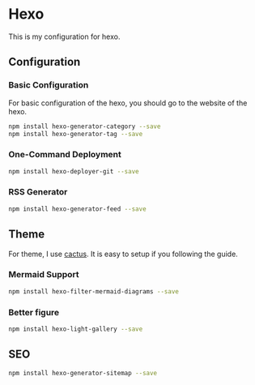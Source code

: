 # Hexo

This is my configuration for hexo.

## Configuration

### Basic Configuration

For basic configuration of the hexo, you should go to the website of the hexo.

```sh
npm install hexo-generator-category --save
npm install hexo-generator-tag --save
```

### One-Command Deployment

```sh
npm install hexo-deployer-git --save
```

### RSS Generator

```sh
npm install hexo-generator-feed --save
```

## Theme

For theme, I use [cactus](https://github.com/probberechts/hexo-theme-cactus). It is easy to
setup if you following the guide.

### Mermaid Support

```sh
npm install hexo-filter-mermaid-diagrams --save
```

### Better figure

```sh
npm install hexo-light-gallery --save
```

## SEO

```sh
npm install hexo-generator-sitemap --save
```
